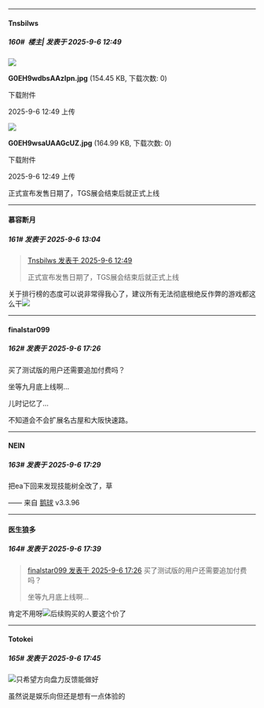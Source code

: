 ﻿
*****

####  Tnsbilws  
##### 160#         楼主| 发表于 2025-9-6 12:49

<img src="https://img.stage1st.com/forum/202509/06/124912cel0ktzt8eqe6tuz.jpg" referrerpolicy="no-referrer">

<strong>G0EH9wdbsAAzIpn.jpg</strong> (154.45 KB, 下载次数: 0)

下载附件

2025-9-6 12:49 上传

<img src="https://img.stage1st.com/forum/202509/06/124912klrs7z7e6v631z6v.jpg" referrerpolicy="no-referrer">

<strong>G0EH9wsaUAAGcUZ.jpg</strong> (164.99 KB, 下载次数: 0)

下载附件

2025-9-6 12:49 上传

正式宣布发售日期了，TGS展会结束后就正式上线


*****

####  慕容断月  
##### 161#       发表于 2025-9-6 13:04

<blockquote><a href="httphttps://stage1st.com/2b/forum.php?mod=redirect&amp;goto=findpost&amp;pid=68379690&amp;ptid=2191728" target="_blank">Tnsbilws 发表于 2025-9-6 12:49</a>

正式宣布发售日期了，TGS展会结束后就正式上线</blockquote>
关于排行榜的态度可以说非常得我心了，建议所有无法彻底根绝反作弊的游戏都这么干<img src="https://static.stage1st.com/image/smiley/face2017/034.png" referrerpolicy="no-referrer">


*****

####  finalstar099  
##### 162#       发表于 2025-9-6 17:26

买了测试版的用户还需要追加付费吗？

坐等九月底上线啊…

儿时记忆了…

不知道会不会扩展名古屋和大阪快速路。


*****

####  NEIN  
##### 163#       发表于 2025-9-6 17:29

把ea下回来发现技能树全改了，草

—— 来自 [鹅球](https://www.pgyer.com/GcUxKd4w) v3.3.96


*****

####  医生狼多  
##### 164#       发表于 2025-9-6 17:39

<blockquote><a href="httphttps://stage1st.com/2b/forum.php?mod=redirect&amp;goto=findpost&amp;pid=68380755&amp;ptid=2191728" target="_blank">finalstar099 发表于 2025-9-6 17:26</a>
买了测试版的用户还需要追加付费吗？

坐等九月底上线啊…</blockquote>
肯定不用呀<img src="https://static.stage1st.com/image/smiley/face2017/068.png" referrerpolicy="no-referrer">后续购买的人要这个价了


*****

####  Totokei  
##### 165#       发表于 2025-9-6 17:45

<img src="https://static.stage1st.com/image/smiley/face2017/213.gif" referrerpolicy="no-referrer">只希望方向盘力反馈能做好

虽然说是娱乐向但还是想有一点体验的

